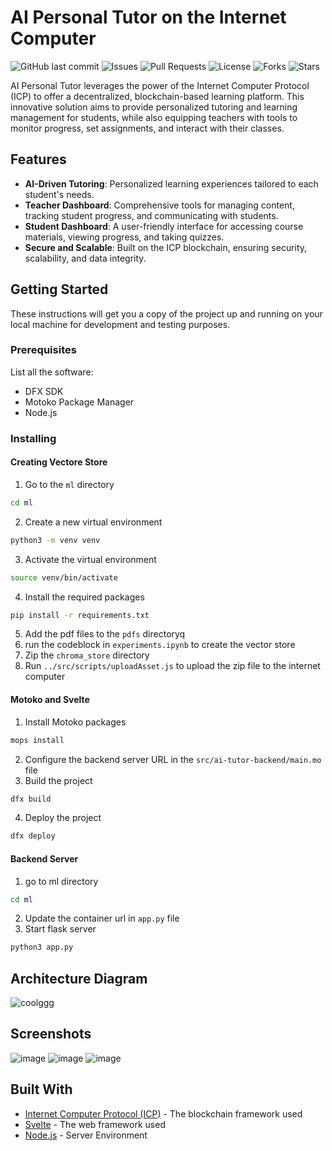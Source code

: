 # AI Personal Tutor on the Internet Computer

![GitHub last commit](https://img.shields.io/github/last-commit/CommanderAstern/icp-ai-tutor)
![Issues](https://img.shields.io/github/issues/CommanderAstern/icp-ai-tutor)
![Pull Requests](https://img.shields.io/github/issues-pr/CommanderAstern/icp-ai-tutor)
![License](https://img.shields.io/github/license/CommanderAstern/icp-ai-tutor)
![Forks](https://img.shields.io/github/forks/CommanderAstern/icp-ai-tutor?style=social)
![Stars](https://img.shields.io/github/stars/CommanderAstern/icp-ai-tutor?style=social)

AI Personal Tutor leverages the power of the Internet Computer Protocol (ICP) to offer a decentralized, blockchain-based learning platform. This innovative solution aims to provide personalized tutoring and learning management for students, while also equipping teachers with tools to monitor progress, set assignments, and interact with their classes.

## Features

- **AI-Driven Tutoring**: Personalized learning experiences tailored to each student's needs.
- **Teacher Dashboard**: Comprehensive tools for managing content, tracking student progress, and communicating with students.
- **Student Dashboard**: A user-friendly interface for accessing course materials, viewing progress, and taking quizzes.
- **Secure and Scalable**: Built on the ICP blockchain, ensuring security, scalability, and data integrity.

## Getting Started

These instructions will get you a copy of the project up and running on your local machine for development and testing purposes.

### Prerequisites

List all the software:
- DFX SDK
- Motoko Package Manager
- Node.js

### Installing
#### Creating Vectore Store
1. Go to the `ml` directory
```bash
cd ml
```
2. Create a new virtual environment
```bash
python3 -m venv venv
```
3. Activate the virtual environment
```bash
source venv/bin/activate
```
4. Install the required packages
```bash
pip install -r requirements.txt
```
5. Add the pdf files to the `pdfs` directoryq
6. run the codeblock in `experiments.ipynb` to create the vector store
7. Zip the `chroma_store` directory
8. Run `../src/scripts/uploadAsset.js` to upload the zip file to the internet computer
#### Motoko and Svelte
1. Install Motoko packages
```bash
mops install
```
2. Configure the backend server URL in the `src/ai-tutor-backend/main.mo` file
3. Build the project
```bash
dfx build
```
4. Deploy the project
```bash
dfx deploy
```
#### Backend Server
1. go to ml directory
```bash
cd ml
```
2. Update the container url in `app.py` file
2. Start flask server
```bash
python3 app.py
```
## Architecture Diagram
![coolggg](https://github.com/CommanderAstern/icp-ai-tutor/assets/45691479/5669f099-4c1c-4075-9dc4-983d44384820)


## Screenshots
![image](https://github.com/CommanderAstern/icp-ai-tutor/assets/45691479/eb6c486a-9ec4-496a-b5f3-64e51e7ea038)
![image](https://github.com/CommanderAstern/icp-ai-tutor/assets/45691479/ad701d75-9fd6-4e89-9491-aa05375359b0)
![image](https://github.com/CommanderAstern/icp-ai-tutor/assets/45691479/5b844dea-d67e-446a-80d9-088a7c77935c)


## Built With

* [Internet Computer Protocol (ICP)](https://dfinity.org/) - The blockchain framework used
* [Svelte](https://svelte.dev/) - The web framework used
* [Node.js](https://nodejs.org/) - Server Environment
